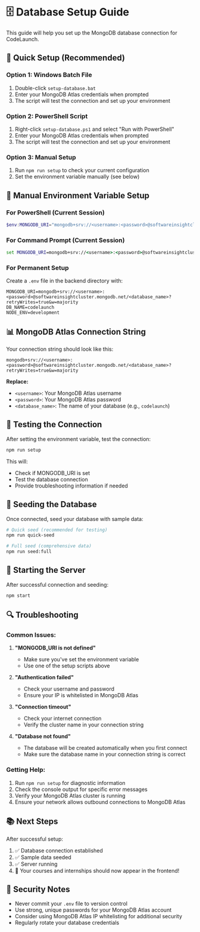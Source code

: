 # 🗄️ Database Setup Guide

This guide will help you set up the MongoDB database connection for CodeLaunch.

## 🚀 Quick Setup (Recommended)

### Option 1: Windows Batch File
1. Double-click `setup-database.bat`
2. Enter your MongoDB Atlas credentials when prompted
3. The script will test the connection and set up your environment

### Option 2: PowerShell Script
1. Right-click `setup-database.ps1` and select "Run with PowerShell"
2. Enter your MongoDB Atlas credentials when prompted
3. The script will test the connection and set up your environment

### Option 3: Manual Setup
1. Run `npm run setup` to check your current configuration
2. Set the environment variable manually (see below)

## 🔧 Manual Environment Variable Setup

### For PowerShell (Current Session)
```powershell
$env:MONGODB_URI="mongodb+srv://<username>:<password>@softwareinsightcluster.mongodb.net/<database_name>?retryWrites=true&w=majority"
```

### For Command Prompt (Current Session)
```cmd
set MONGODB_URI=mongodb+srv://<username>:<password>@softwareinsightcluster.mongodb.net/<database_name>?retryWrites=true&w=majority
```

### For Permanent Setup
Create a `.env` file in the backend directory with:
```
MONGODB_URI=mongodb+srv://<username>:<password>@softwareinsightcluster.mongodb.net/<database_name>?retryWrites=true&w=majority
DB_NAME=codelaunch
NODE_ENV=development
```

## 📊 MongoDB Atlas Connection String

Your connection string should look like this:
```
mongodb+srv://<username>:<password>@softwareinsightcluster.mongodb.net/<database_name>?retryWrites=true&w=majority
```

**Replace:**
- `<username>`: Your MongoDB Atlas username
- `<password>`: Your MongoDB Atlas password  
- `<database_name>`: The name of your database (e.g., `codelaunch`)

## 🧪 Testing the Connection

After setting the environment variable, test the connection:

```bash
npm run setup
```

This will:
- Check if MONGODB_URI is set
- Test the database connection
- Provide troubleshooting information if needed

## 🌱 Seeding the Database

Once connected, seed your database with sample data:

```bash
# Quick seed (recommended for testing)
npm run quick-seed

# Full seed (comprehensive data)
npm run seed:full
```

## 🚀 Starting the Server

After successful connection and seeding:

```bash
npm start
```

## 🔍 Troubleshooting

### Common Issues:

1. **"MONGODB_URI is not defined"**
   - Make sure you've set the environment variable
   - Use one of the setup scripts above

2. **"Authentication failed"**
   - Check your username and password
   - Ensure your IP is whitelisted in MongoDB Atlas

3. **"Connection timeout"**
   - Check your internet connection
   - Verify the cluster name in your connection string

4. **"Database not found"**
   - The database will be created automatically when you first connect
   - Make sure the database name in your connection string is correct

### Getting Help:

1. Run `npm run setup` for diagnostic information
2. Check the console output for specific error messages
3. Verify your MongoDB Atlas cluster is running
4. Ensure your network allows outbound connections to MongoDB Atlas

## 📚 Next Steps

After successful setup:
1. ✅ Database connection established
2. ✅ Sample data seeded
3. ✅ Server running
4. 🎉 Your courses and internships should now appear in the frontend!

## 🔐 Security Notes

- Never commit your `.env` file to version control
- Use strong, unique passwords for your MongoDB Atlas account
- Consider using MongoDB Atlas IP whitelisting for additional security
- Regularly rotate your database credentials 
